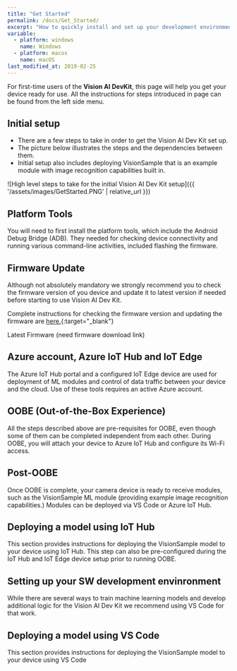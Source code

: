 ```yaml
---
title: "Get Started"
permalink: /docs/Get_Started/
excerpt: "How to quickly install and set up your development environment to use the Vision AI DevKit."
variable:
  - platform: windows
    name: Windows
  - platform: macos
    name: macOS
last_modified_at: 2019-02-25
---
```


For first-time users of the **Vision AI DevKit**, this page will help you get your device ready for use. All the instructions for steps introduced in page can be found from the left side menu.

## Initial setup
* There are a few steps to take in order to get the Vision AI Dev Kit set up.
* The picture below illustrates the steps and the dependencies between them.
* Initial setup also includes deploying VisionSample that is an example module with image recognition capabilities built in.

![High level steps to take for the initial Vision AI Dev Kit setup]({{ '/assets/images/GetStarted.PNG' | relative_url }})

## Platform Tools

You will need to first install the platform tools, which include the Android Debug Bridge (ADB). They needed for checking device connectivity and running various command-line activities, included flashing the firmware.

## Firmware Update

Although not absolutely mandatory we strongly recommend you to check the firmware version of you device and update it to latest version if needed before starting to use Vision AI Dev Kit.

Complete instructions for checking the firmware version and updating the firmware are [here.](https://azure.github.io/Vision-AI-DevKit-Pages/docs/adb_platform_tools/){:target="_blank"}

Latest Firmware
(need firmware download link)

## Azure account, Azure IoT Hub and IoT Edge

The Azure IoT Hub portal and a configured IoT Edge device are used for deployment of ML modules and control of data traffic between your device and the cloud. Use of these tools requires an active Azure account. 

## OOBE (Out-of-the-Box Experience)

All the steps described above are pre-requisites for OOBE, even though some of them can be completed independent from each other. During OOBE, you will attach your device to Azure IoT Hub and configure its Wi-Fi access. 

## Post-OOBE

Once OOBE is complete, your camera device is ready to receive modules, such as the VisionSample ML module (providing example image recognition capabilities.) Modules can be deployed via VS Code or Azure IoT Hub.

## Deploying a model using IoT Hub

This section provides instructions for deploying the VisionSample model to your device using IoT Hub. This step can also be pre-configured during the IoT Hub and IoT Edge device setup prior to running OOBE.

## Setting up your SW development envinronment

While there are several ways to train machine learning models and develop additional logic for the Vision AI Dev Kit we recommend using VS Code for that work.

## Deploying a model using VS Code

This section provides instructions for deploying the VisionSample model to your device using VS Code
